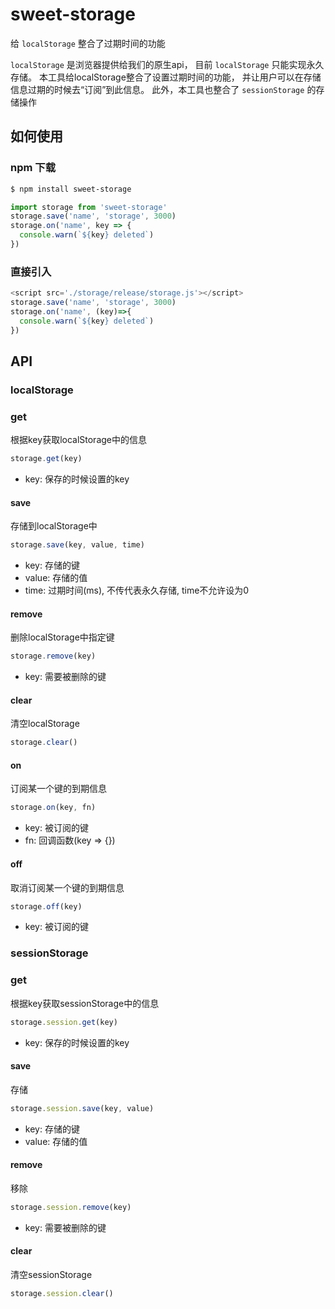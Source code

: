 # sweet-storage

给 `localStorage` 整合了过期时间的功能

`localStorage` 是浏览器提供给我们的原生api， 目前 `localStorage` 只能实现永久存储。 
本工具给localStorage整合了设置过期时间的功能， 并让用户可以在存储信息过期的时候去“订阅”到此信息。
此外，本工具也整合了 `sessionStorage` 的存储操作


## 如何使用

###  npm 下载

```bash
$ npm install sweet-storage
```
  
```javascript
import storage from 'sweet-storage'
storage.save('name', 'storage', 3000)
storage.on('name', key => {
  console.warn(`${key} deleted`)
})
```

###  直接引入

```javascript
<script src='./storage/release/storage.js'></script>
storage.save('name', 'storage', 3000)
storage.on('name', (key)=>{
  console.warn(`${key} deleted`)
})
```


## API

### localStorage

### get

根据key获取localStorage中的信息

```js
storage.get(key)
```

* key: 保存的时候设置的key

#### save

存储到localStorage中

```js
storage.save(key, value, time)
```

* key: 存储的键
* value: 存储的值
* time: 过期时间(ms), 不传代表永久存储,  time不允许设为0

#### remove

删除localStorage中指定键

```js
storage.remove(key)
```

* key: 需要被删除的键

#### clear

清空localStorage

```js
storage.clear()
```

#### on

订阅某一个键的到期信息

```js
storage.on(key, fn)
```

* key: 被订阅的键
* fn: 回调函数(key => {})

#### off

取消订阅某一个键的到期信息

```js
storage.off(key)
```

* key: 被订阅的键

### sessionStorage

### get

根据key获取sessionStorage中的信息

```js
storage.session.get(key)
```

* key: 保存的时候设置的key

#### save

存储

```js
storage.session.save(key, value)
```
* key: 存储的键
* value: 存储的值

#### remove

移除

```js
storage.session.remove(key)
```

* key: 需要被删除的键

#### clear

清空sessionStorage

```js
storage.session.clear()
```
